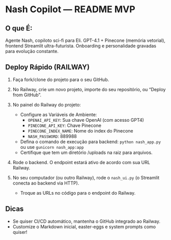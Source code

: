 # Nash Copilot — README MVP
## O que É:
Agente Nash, copiloto sci-fi para Eli. GPT-4.1 + Pinecone (memória vetorial), frontend Streamlit ultra-futurista. Onboarding e personalidade gravadas para evolução constante.

## Deploy Rápido (RAILWAY)
1. Faça fork/clone do projeto para o seu GitHub.
2. No Railway, crie um novo projeto, importe do seu repositório, ou “Deploy from GitHub”.
3. No painel do Railway do projeto:
   - Configure as Variáveis de Ambiente:  
      - `OPENAI_API_KEY`: Sua chave OpenAI (com acesso GPT4)
      - `PINECONE_API_KEY`: Chave Pinecone
      - `PINECONE_INDEX_NAME`: Nome do index do Pinecone
      - `NASH_PASSWORD`: 889988
   - Defina o comando de execução para backend: `python nash_app.py` ou use `gunicorn nash_app:app`
   - Certifique que tem um diretório /uploads na raiz para arquivos.

4. Rode o backend. O endpoint estará ativo de acordo com sua URL Railway.
5. No seu computador (ou outro Railway), rode o `nash_ui.py` (o Streamlit conecta ao backend via HTTP).
   - Troque as URLs no código para o endpoint do Railway.

## Dicas
- Se quiser CI/CD automático, mantenha o GitHub integrado ao Railway.
- Customize o Markdown inicial, easter-eggs e system prompts como quiser!